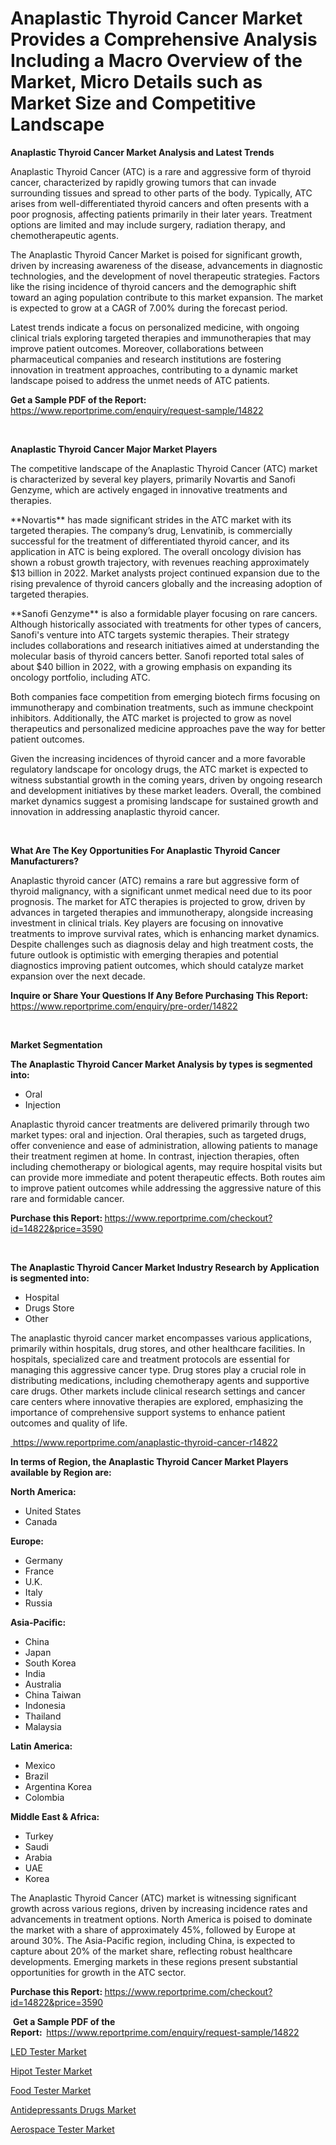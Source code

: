 <p><h1>Anaplastic Thyroid Cancer Market Provides a Comprehensive Analysis Including a Macro Overview of the Market, Micro Details such as Market Size and Competitive Landscape</h1></p><p><strong>Anaplastic Thyroid Cancer Market Analysis and Latest Trends</strong></p>
<p><p>Anaplastic Thyroid Cancer (ATC) is a rare and aggressive form of thyroid cancer, characterized by rapidly growing tumors that can invade surrounding tissues and spread to other parts of the body. Typically, ATC arises from well-differentiated thyroid cancers and often presents with a poor prognosis, affecting patients primarily in their later years. Treatment options are limited and may include surgery, radiation therapy, and chemotherapeutic agents.</p><p>The Anaplastic Thyroid Cancer Market is poised for significant growth, driven by increasing awareness of the disease, advancements in diagnostic technologies, and the development of novel therapeutic strategies. Factors like the rising incidence of thyroid cancers and the demographic shift toward an aging population contribute to this market expansion. The market is expected to grow at a CAGR of 7.00% during the forecast period. </p><p>Latest trends indicate a focus on personalized medicine, with ongoing clinical trials exploring targeted therapies and immunotherapies that may improve patient outcomes. Moreover, collaborations between pharmaceutical companies and research institutions are fostering innovation in treatment approaches, contributing to a dynamic market landscape poised to address the unmet needs of ATC patients.</p></p>
<p><strong>Get a Sample PDF of the Report:&nbsp;</strong> <a href="https://www.reportprime.com/enquiry/request-sample/14822?utm_campaign=3074&utm_medium=2&utm_source=Github&utm_content=ia&utm_term=20032025&utm_id=anaplastic-thyroid-cancer">https://www.reportprime.com/enquiry/request-sample/14822</a></p>
<p>&nbsp;</p>
<p><strong>Anaplastic Thyroid Cancer Major Market Players</strong></p>
<p><p>The competitive landscape of the Anaplastic Thyroid Cancer (ATC) market is characterized by several key players, primarily Novartis and Sanofi Genzyme, which are actively engaged in innovative treatments and therapies.</p><p>**Novartis** has made significant strides in the ATC market with its targeted therapies. The company’s drug, Lenvatinib, is commercially successful for the treatment of differentiated thyroid cancer, and its application in ATC is being explored. The overall oncology division has shown a robust growth trajectory, with revenues reaching approximately $13 billion in 2022. Market analysts project continued expansion due to the rising prevalence of thyroid cancers globally and the increasing adoption of targeted therapies.</p><p>**Sanofi Genzyme** is also a formidable player focusing on rare cancers. Although historically associated with treatments for other types of cancers, Sanofi's venture into ATC targets systemic therapies. Their strategy includes collaborations and research initiatives aimed at understanding the molecular basis of thyroid cancers better. Sanofi reported total sales of about $40 billion in 2022, with a growing emphasis on expanding its oncology portfolio, including ATC.</p><p>Both companies face competition from emerging biotech firms focusing on immunotherapy and combination treatments, such as immune checkpoint inhibitors. Additionally, the ATC market is projected to grow as novel therapeutics and personalized medicine approaches pave the way for better patient outcomes.</p><p>Given the increasing incidences of thyroid cancer and a more favorable regulatory landscape for oncology drugs, the ATC market is expected to witness substantial growth in the coming years, driven by ongoing research and development initiatives by these market leaders. Overall, the combined market dynamics suggest a promising landscape for sustained growth and innovation in addressing anaplastic thyroid cancer.</p></p>
<p>&nbsp;</p>
<p><strong>What Are The Key Opportunities For Anaplastic Thyroid Cancer Manufacturers?</strong></p>
<p><p>Anaplastic thyroid cancer (ATC) remains a rare but aggressive form of thyroid malignancy, with a significant unmet medical need due to its poor prognosis. The market for ATC therapies is projected to grow, driven by advances in targeted therapies and immunotherapy, alongside increasing investment in clinical trials. Key players are focusing on innovative treatments to improve survival rates, which is enhancing market dynamics. Despite challenges such as diagnosis delay and high treatment costs, the future outlook is optimistic with emerging therapies and potential diagnostics improving patient outcomes, which should catalyze market expansion over the next decade.</p></p>
<p><strong>Inquire or Share Your Questions If Any Before Purchasing This Report:</strong> <a href="https://www.reportprime.com/enquiry/pre-order/14822?utm_campaign=3074&utm_medium=2&utm_source=Github&utm_content=ia&utm_term=20032025&utm_id=anaplastic-thyroid-cancer">https://www.reportprime.com/enquiry/pre-order/14822</a></p>
<p>&nbsp;</p>
<p><strong>Market Segmentation</strong></p>
<p><strong>The Anaplastic Thyroid Cancer Market Analysis by types is segmented into:</strong></p>
<p><ul><li>Oral</li><li>Injection</li></ul></p>
<p><p>Anaplastic thyroid cancer treatments are delivered primarily through two market types: oral and injection. Oral therapies, such as targeted drugs, offer convenience and ease of administration, allowing patients to manage their treatment regimen at home. In contrast, injection therapies, often including chemotherapy or biological agents, may require hospital visits but can provide more immediate and potent therapeutic effects. Both routes aim to improve patient outcomes while addressing the aggressive nature of this rare and formidable cancer.</p></p>
<p><strong>Purchase this Report:&nbsp;</strong><a href="https://www.reportprime.com/checkout?id=14822&price=3590&utm_campaign=3074&utm_medium=2&utm_source=Github&utm_content=ia&utm_term=20032025&utm_id=anaplastic-thyroid-cancer">https://www.reportprime.com/checkout?id=14822&price=3590</a></p>
<p>&nbsp;</p>
<p><strong>The Anaplastic Thyroid Cancer Market Industry Research by Application is segmented into:</strong></p>
<p><ul><li>Hospital</li><li>Drugs Store</li><li>Other</li></ul></p>
<p><p>The anaplastic thyroid cancer market encompasses various applications, primarily within hospitals, drug stores, and other healthcare facilities. In hospitals, specialized care and treatment protocols are essential for managing this aggressive cancer type. Drug stores play a crucial role in distributing medications, including chemotherapy agents and supportive care drugs. Other markets include clinical research settings and cancer care centers where innovative therapies are explored, emphasizing the importance of comprehensive support systems to enhance patient outcomes and quality of life.</p></p>
<p><a href="https://www.reportprime.com/anaplastic-thyroid-cancer-r14822?utm_campaign=3074&utm_medium=2&utm_source=Github&utm_content=ia&utm_term=20032025&utm_id=anaplastic-thyroid-cancer">&nbsp;https://www.reportprime.com/anaplastic-thyroid-cancer-r14822</a></p>
<p><strong>In terms of Region, the Anaplastic Thyroid Cancer Market Players available by Region are:</strong></p>
<p>
    <p> <strong> North America: </strong>
        <ul>
            <li>United States</li>
            <li>Canada</li>
        </ul>
        </p> 
    <p> <strong> Europe: </strong>
        <ul>
            <li>Germany</li>
            <li>France</li>
            <li>U.K.</li>
            <li>Italy</li>
            <li>Russia</li>
        </ul>
        </p> 
    <p> <strong> Asia-Pacific: </strong>
        <ul>
            <li>China</li>
            <li>Japan</li>
            <li>South Korea</li>
            <li>India</li>
            <li>Australia</li>
            <li>China Taiwan</li>
            <li>Indonesia</li>
            <li>Thailand</li>
            <li>Malaysia</li>
        </ul>
        </p> 
    <p> <strong> Latin America: </strong>
        <ul>
            <li>Mexico</li>
            <li>Brazil</li>
            <li>Argentina Korea</li>
            <li>Colombia</li>
        </ul>
        </p> 
    <p> <strong> Middle East & Africa: </strong>
        <ul>
            <li>Turkey</li>
            <li>Saudi</li>
            <li>Arabia</li>
            <li>UAE</li>
            <li>Korea</li>
        </ul>
    </p>
    </p>
<p><p>The Anaplastic Thyroid Cancer (ATC) market is witnessing significant growth across various regions, driven by increasing incidence rates and advancements in treatment options. North America is poised to dominate the market with a share of approximately 45%, followed by Europe at around 30%. The Asia-Pacific region, including China, is expected to capture about 20% of the market share, reflecting robust healthcare developments. Emerging markets in these regions present substantial opportunities for growth in the ATC sector.</p></p>
<p><strong>Purchase this Report: </strong><a href="https://www.reportprime.com/checkout?id=14822&price=3590&utm_campaign=3074&utm_medium=2&utm_source=Github&utm_content=ia&utm_term=20032025&utm_id=anaplastic-thyroid-cancer">https://www.reportprime.com/checkout?id=14822&price=3590</a></p>
<p>&nbsp;<strong>Get a Sample PDF of the Report:&nbsp;&nbsp;</strong><a href="https://www.reportprime.com/enquiry/request-sample/14822?utm_campaign=3074&utm_medium=2&utm_source=Github&utm_content=ia&utm_term=20032025&utm_id=anaplastic-thyroid-cancer">https://www.reportprime.com/enquiry/request-sample/14822</a></p>
<p><strong></strong></p>
<p><p><a href="https://www.linkedin.com/pulse/detailed-report-thesize-dynamics-expected-growth-148-cagrof-axfyc?utm_campaign=3074&utm_medium=2&utm_source=Github&utm_content=ia&utm_term=20032025&utm_id=anaplastic-thyroid-cancer">LED Tester Market</a></p><p><a href="https://www.linkedin.com/pulse/hipot-tester-market-size-forecasted-146-cagr-from-2025-psbfc?utm_campaign=3074&utm_medium=2&utm_source=Github&utm_content=ia&utm_term=20032025&utm_id=anaplastic-thyroid-cancer">Hipot Tester Market</a></p><p><a href="https://www.linkedin.com/pulse/amacro-overview-forecast-cagr-129-food-tester-marketfor-g344c?utm_campaign=3074&utm_medium=2&utm_source=Github&utm_content=ia&utm_term=20032025&utm_id=anaplastic-thyroid-cancer">Food Tester Market</a></p><p><a href="https://github.com/saoneubeh8/Market-Research-Report-List-1/blob/main/antidepressants-drugs-market.md?utm_campaign=3074&utm_medium=2&utm_source=Github&utm_content=ia&utm_term=20032025&utm_id=anaplastic-thyroid-cancer">Antidepressants Drugs Market</a></p><p><a href="https://www.linkedin.com/pulse/how-aerospace-tester-market-expanding-forecasted-48-cagr-4divc?utm_campaign=3074&utm_medium=2&utm_source=Github&utm_content=ia&utm_term=20032025&utm_id=anaplastic-thyroid-cancer">Aerospace Tester Market</a></p></p>